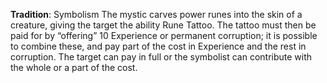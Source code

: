 **Tradition**: Symbolism 
The mystic carves power runes into the skin of a creature, giving the target the ability Rune Tattoo. The tattoo must then be paid for by “offering” 10 Experience or permanent corruption; it is possible to combine these, and pay part of the cost in Experience and the rest in corruption. The target can pay in full or the symbolist can contribute with the whole or a part of the cost.